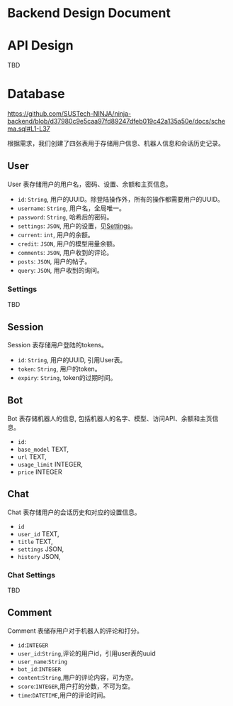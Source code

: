 # Backend Design Document

# API Design

TBD

# Database

https://github.com/SUSTech-NINJA/ninja-backend/blob/d37980c9e5caa97fd89247dfeb019c42a135a50e/docs/schema.sql#L1-L37

根据需求，我们创建了四张表用于存储用户信息、机器人信息和会话历史记录。

## User

User 表存储用户的用户名，密码、设置、余额和主页信息。

- `id`: `String`, 用户的UUID。除登陆操作外，所有的操作都需要用户的UUID。
- `username`: `String`, 用户名，全局唯一。
- `password`: `String`, 哈希后的密码。
- `settings`: `JSON`, 用户的设置，见[Settings](#Settings)。
- `current`: `int`, 用户的余额。
- `credit`: `JSON`, 用户的模型用量余额。
- `comments`: `JSON`, 用户收到的评论。
- `posts`: `JSON`, 用户的帖子。
- `query`: `JSON`, 用户收到的询问。

### Settings

TBD

## Session

Session 表存储用户登陆的tokens。

- `id`: `String`, 用户的UUID, 引用User表。
- `token`: `String`, 用户的token。
- `expiry`: `String`, token的过期时间。

## Bot

Bot 表存储机器人的信息, 包括机器人的名字、模型、访问API、余额和主页信息。

- `id`: 
- `base_model` TEXT,
- `url` TEXT,
- `usage_limit` INTEGER,
- `price` INTEGER

## Chat

Chat 表存储用户的会话历史和对应的设置信息。

- `id`
- `user_id` TEXT,
- `title` TEXT,
- `settings` JSON,
- `history` JSON,

### Chat Settings

TBD

## Comment
Comment 表储存用户对于机器人的评论和打分。

- `id`:`INTEGER`
-  `user_id`:`String`,评论的用户id，引用user表的uuid
-  `user_name`:`String`
-  `bot_id`:`INTEGER`
-  `content`:`String`,用户的评论内容，可为空。
-  `score`:`INTEGER`,用户打的分数，不可为空。
-  `time`:`DATETIME`,用户的评论时间。
